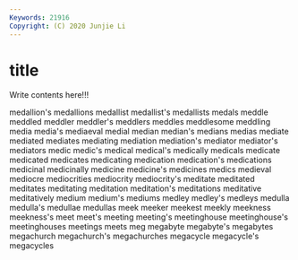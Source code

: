 ```yaml
---
Keywords: 21916
Copyright: (C) 2020 Junjie Li
---
```


# title

Write contents here!!!

medallion's 
medallions 
medallist 
medallist's 
medallists 
medals 
meddle
meddled 
meddler 
meddler's 
meddlers 
meddles 
meddlesome 
meddling 
media 
media's 
mediaeval
medial 
median 
median's 
medians 
medias 
mediate 
mediated 
mediates 
mediating 
mediation
mediation's 
mediator 
mediator's 
mediators 
medic 
medic's 
medical 
medical's 
medically 
medicals
medicate 
medicated 
medicates 
medicating 
medication 
medication's 
medications 
medicinal 
medicinally 
medicine
medicine's 
medicines 
medics 
medieval 
mediocre 
mediocrities 
mediocrity 
mediocrity's 
meditate 
meditated
meditates 
meditating 
meditation 
meditation's 
meditations 
meditative 
meditatively 
medium 
medium's 
mediums
medley 
medley's 
medleys 
medulla 
medulla's 
medullae 
medullas 
meek 
meeker 
meekest
meekly 
meekness 
meekness's 
meet 
meet's 
meeting 
meeting's 
meetinghouse 
meetinghouse's 
meetinghouses
meetings 
meets 
meg 
megabyte 
megabyte's 
megabytes 
megachurch 
megachurch's 
megachurches 
megacycle
megacycle's 
megacycles 
